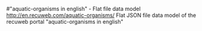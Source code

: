 #"aquatic-organisms in english" - Flat file data model
http://en.recuweb.com/aquatic-organisms/
Flat JSON file data model of the recuweb portal "aquatic-organisms in english"
